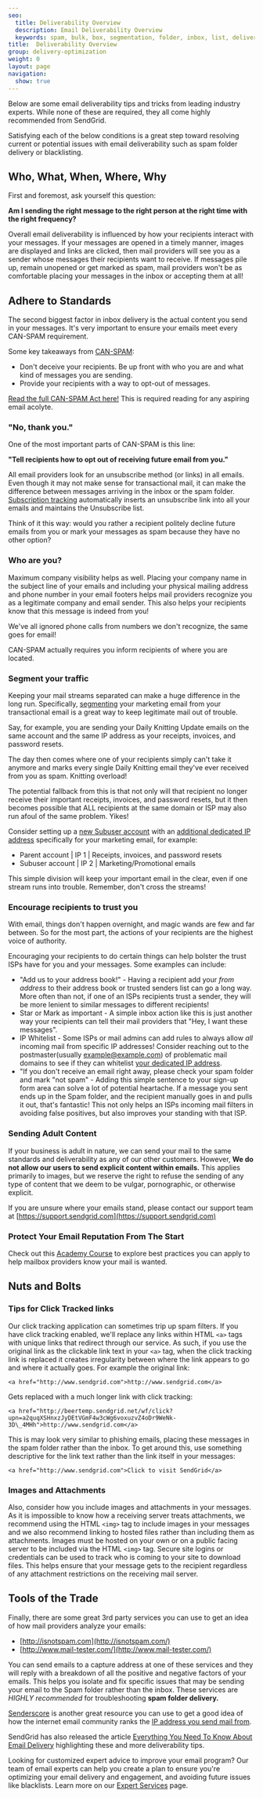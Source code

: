 ```yaml
---
seo:
  title: Deliverability Overview
  description: Email Deliverability Overview
  keywords: spam, bulk, box, segmentation, folder, inbox, list, deliverability, best, practice, engagement, blocked, not, delivered, delivery, spammy, can, can-spam, deliver
title:  Deliverability Overview
group: delivery-optimization
weight: 0
layout: page
navigation:
  show: true
---
```


Below are some email deliverability tips and tricks from leading industry experts. While none of these are required, they all come highly recommended from SendGrid.

Satisfying each of the below conditions is a great step toward resolving current or potential issues with email deliverability such as spam folder delivery or blacklisting.

 ## 	Who, What, When, Where, Why

First and foremost, ask yourself this question:

**Am I sending the right message to the right person at the right time with the right frequency?**

Overall email deliverability is influenced by how your recipients interact with your messages. If your messages are opened in a timely manner, images are displayed and links are clicked, then mail providers will see you as a sender whose messages their recipients want to receive. If messages pile up, remain unopened or get marked as spam, mail providers won't be as comfortable placing your messages in the inbox or accepting them at all!

## 	Adhere to Standards

The second biggest factor in inbox delivery is the actual content you send in your messages. It's very important to ensure your emails meet every CAN-SPAM requirement.

Some key takeaways from [CAN-SPAM](https://www.ftc.gov/tips-advice/business-center/guidance/can-spam-act-compliance-guide-business):

- Don't deceive your recipients. Be up front with who you are and what kind of messages you are sending.
- Provide your recipients with a way to opt-out of messages.

[Read the full CAN-SPAM Act here!](http://business.ftc.gov/documents/bus61-can-spam-act-compliance-guide-business) This is required reading for any aspiring email acolyte.

 ### 	"No, thank you."

One of the most important parts of CAN-SPAM is this line:

**"Tell recipients how to opt out of receiving future email from you."**

All email providers look for an unsubscribe method (or links) in all emails. Even though it may not make sense for transactional mail, it can make the difference between messages arriving in the inbox or the spam folder. [Subscription tracking]({{root_url}}/ui/sending-email/subscription-tracking/) automatically inserts an unsubscribe link into all your emails and maintains the Unsubscribe list.

Think of it this way: would you rather a recipient politely decline future emails from you or mark your messages as spam because they have no other option?

 ### 	Who are you?

Maximum company visibility helps as well. Placing your company name in the subject line of your emails and including your physical mailing address and phone number in your email footers helps mail providers recognize you as a legitimate company and email sender. This also helps your recipients know that this message is indeed from you!

We've all ignored phone calls from numbers we don't recognize, the same goes for email!

<call-out type="warning">

CAN-SPAM actually requires you inform recipients of where you are located.

</call-out>

 ### 	Segment your traffic

Keeping your mail streams separated can make a huge difference in the long run. Specifically, [segmenting]({{root_url}}/ui/managing-contacts/segmenting-your-contacts/) your marketing email from your transactional email is a great way to keep legitimate mail out of trouble.

Say, for example, you are sending your Daily Knitting Update emails on the same account and the same IP address as your receipts, invoices, and password resets.

The day then comes where one of your recipients simply can't take it anymore and marks every single Daily Knitting email they've ever received from you as spam. Knitting overload!

The potential fallback from this is that not only will that recipient no longer receive their important receipts, invoices, and password resets, but it then becomes possible that ALL recipients at the same domain or ISP may also run afoul of the same problem. Yikes!

Consider setting up a [new Subuser account]({{root_url}}/ui/account-and-settings/subusers/) with an [additional dedicated IP address]({{root_url}}/ui/account-and-settings/dedicated-ip-addresses/) specifically for your marketing email, for example:

* Parent account | IP 1 | Receipts, invoices, and password resets
* Subuser account | IP 2 | Marketing/Promotional emails

This simple division will keep your important email in the clear, even if one stream runs into trouble. Remember, don't cross the streams!

 ### 	Encourage recipients to trust you

With email, things don't happen overnight, and magic wands are few and far between. So for the most part, the actions of your recipients are the highest voice of authority.

Encouraging your recipients to do certain things can help bolster the trust ISPs have for you and your messages. Some examples can include:

- "Add us to your address book!" - Having a recipient add your *from address* to their address book or trusted senders list can go a long way. More often than not, if one of an ISPs recipients trust a sender, they will be more lenient to similar messages to different recipients!
- Star or Mark as important - A simple inbox action like this is just another way your recipients can tell their mail providers that "Hey, I want these messages".
- IP Whitelist - Some ISPs or mail admins can add rules to always allow _all_ incoming mail from specific IP addresses! Consider reaching out to the postmaster(usually example@example.com) of problematic mail domains to see if they can whitelist [your dedicated IP address]({{root_url}}/ui/account-and-settings/ip-access-management/).
- "If you don't receive an email right away, please check your spam folder and mark "not spam" - Adding this simple sentence to your sign-up form area can solve a lot of potential heartache. If a message you sent ends up in the Spam folder, and the recipient manually goes in and pulls it out, that's fantastic! This not only helps an ISPs incoming mail filters in avoiding false positives, but also improves your standing with that ISP.

### Sending Adult Content

If your business is adult in nature, we can send your mail to the same standards and deliverability as any of our other customers. However, **We do not allow our users to send explicit content within emails.** This applies primarily to images, but we reserve the right to refuse the sending of any type of content that we deem to be vulgar, pornographic, or otherwise explicit.

If you are unsure where your emails stand, please contact our support team at [https://support.sendgrid.com](https://support.sendgrid.com)

<academy-link img="/img/ProtectYourReputationCourse750.png" courselink="https://rise.articulate.com/share/R1ZJo1kleMSMYGCX9Dkb1i180Eh8NI6p#/">

### Protect Your Email Reputation From The Start

Check out this [Academy Course](https://rise.articulate.com/share/R1ZJo1kleMSMYGCX9Dkb1i180Eh8NI6p#/) to explore best practices you can apply to help mailbox providers know your mail is wanted.

</academy-link>

 ## 	Nuts and Bolts

 ### 	Tips for Click Tracked links

Our click tracking application can sometimes trip up spam filters. If you have click tracking enabled, we'll replace any links within HTML `<a>` tags with unique links that redirect through our service. As such, if you use the original link as the clickable link text in your `<a>` tag, when the click tracking link is replaced it creates irregularity between where the link appears to go and where it actually goes. For example the original link:

`<a href="http://www.sendgrid.com">http://www.sendgrid.com</a>`

Gets replaced with a much longer link with click tracking:

`<a href="http://beertemp.sendgrid.net/wf/click?upn=a2quqXSHnxzJyDEtVGmF4w3cWg6voxuzvZ4oDr9WeNk-3D\_4MHh">http://www.sendgrid.com</a>`

This is may look very similar to phishing emails, placing these messages in the spam folder rather than the inbox. To get around this, use something descriptive for the link text rather than the link itself in your messages:

`<a href="http://www.sendgrid.com">Click to visit SendGrid</a>`

 ### 	Images and Attachments

Also, consider how you include images and attachments in your messages. As it is impossible to know how a receiving server treats attachments, we recommend using the HTML `<img>` tag to include images in your messages and we also recommend linking to hosted files rather than including them as attachments. Images must be hosted on your own or on a public facing server to be included via the HTML `<img>` tag. Secure site logins or credentials can be used to track who is coming to your site to download files. This helps ensure that your message gets to the recipient regardless of any attachment restrictions on the receiving mail server.

## 	Tools of the Trade

Finally, there are some great 3rd party services you can use to get an idea of how mail providers analyze your emails:

* [http://isnotspam.com](http://isnotspam.com/)
* [http://www.mail-tester.com/](http://www.mail-tester.com/)

You can send emails to a capture address at one of these services and they will reply with a breakdown of all the positive and negative factors of your emails. This helps you isolate and fix specific issues that may be sending your email to the Spam folder rather than the inbox. These services are _HIGHLY recommended_ for troubleshooting **spam folder delivery.**


[Senderscore](https://senderscore.org/) is another great resource you can use to get a good idea of how the internet email community ranks the [IP address you send mail from]({{root_url}}/ui/account-and-settings/ip-access-management/).

SendGrid has also released the article [Everything You Need To Know About Email Delivery](http://go.sendgrid.com/DeliverabilityGuide.html) highlighting these and more deliverability tips.


<call-out>

Looking for customized expert advice to improve your email program? Our team of email experts can help you create a plan to ensure you're optimizing your email delivery and engagement, and avoiding future issues like blacklists. Learn more on our [Expert Services](https://sendgrid.com/solutions/expert-services/?utm_source=docs) page.

</call-out>
